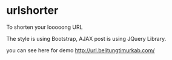# urlshorter
To shorten your looooong URL

The style is using Bootstrap, AJAX post is using JQuery Library.

you can see here for demo http://url.belitungtimurkab.com/
